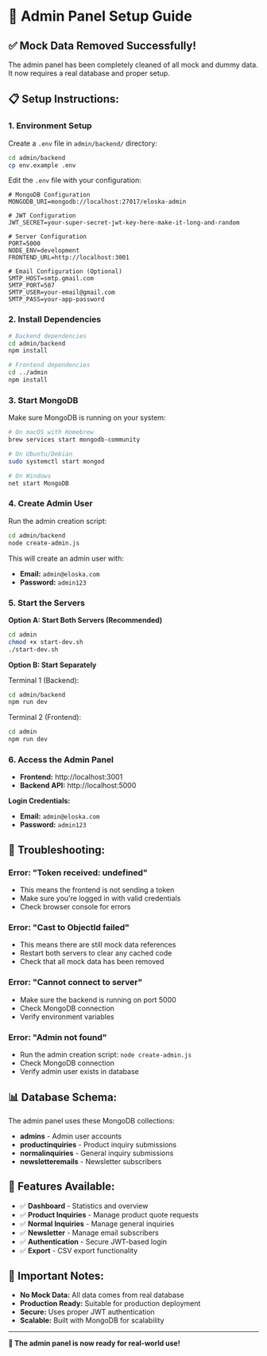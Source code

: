 # 🚀 **Admin Panel Setup Guide**

## ✅ **Mock Data Removed Successfully!**

The admin panel has been completely cleaned of all mock and dummy data. It now requires a real database and proper setup.

## 📋 **Setup Instructions:**

### **1. Environment Setup**

Create a `.env` file in `admin/backend/` directory:

```bash
cd admin/backend
cp env.example .env
```

Edit the `.env` file with your configuration:

```env
# MongoDB Configuration
MONGODB_URI=mongodb://localhost:27017/eloska-admin

# JWT Configuration
JWT_SECRET=your-super-secret-jwt-key-here-make-it-long-and-random

# Server Configuration
PORT=5000
NODE_ENV=development
FRONTEND_URL=http://localhost:3001

# Email Configuration (Optional)
SMTP_HOST=smtp.gmail.com
SMTP_PORT=587
SMTP_USER=your-email@gmail.com
SMTP_PASS=your-app-password
```

### **2. Install Dependencies**

```bash
# Backend dependencies
cd admin/backend
npm install

# Frontend dependencies
cd ../admin
npm install
```

### **3. Start MongoDB**

Make sure MongoDB is running on your system:

```bash
# On macOS with Homebrew
brew services start mongodb-community

# On Ubuntu/Debian
sudo systemctl start mongod

# On Windows
net start MongoDB
```

### **4. Create Admin User**

Run the admin creation script:

```bash
cd admin/backend
node create-admin.js
```

This will create an admin user with:
- **Email:** `admin@eloska.com`
- **Password:** `admin123`

### **5. Start the Servers**

**Option A: Start Both Servers (Recommended)**
```bash
cd admin
chmod +x start-dev.sh
./start-dev.sh
```

**Option B: Start Separately**

Terminal 1 (Backend):
```bash
cd admin/backend
npm run dev
```

Terminal 2 (Frontend):
```bash
cd admin
npm run dev
```

### **6. Access the Admin Panel**

- **Frontend:** http://localhost:3001
- **Backend API:** http://localhost:5000

**Login Credentials:**
- **Email:** `admin@eloska.com`
- **Password:** `admin123`

## 🔧 **Troubleshooting:**

### **Error: "Token received: undefined"**
- This means the frontend is not sending a token
- Make sure you're logged in with valid credentials
- Check browser console for errors

### **Error: "Cast to ObjectId failed"**
- This means there are still mock data references
- Restart both servers to clear any cached code
- Check that all mock data has been removed

### **Error: "Cannot connect to server"**
- Make sure the backend is running on port 5000
- Check MongoDB connection
- Verify environment variables

### **Error: "Admin not found"**
- Run the admin creation script: `node create-admin.js`
- Check MongoDB connection
- Verify admin user exists in database

## 📊 **Database Schema:**

The admin panel uses these MongoDB collections:

- **admins** - Admin user accounts
- **productinquiries** - Product inquiry submissions
- **normalinquiries** - General inquiry submissions  
- **newsletteremails** - Newsletter subscribers

## 🎯 **Features Available:**

- ✅ **Dashboard** - Statistics and overview
- ✅ **Product Inquiries** - Manage product quote requests
- ✅ **Normal Inquiries** - Manage general inquiries
- ✅ **Newsletter** - Manage email subscribers
- ✅ **Authentication** - Secure JWT-based login
- ✅ **Export** - CSV export functionality

## 🚨 **Important Notes:**

- **No Mock Data:** All data comes from real database
- **Production Ready:** Suitable for production deployment
- **Secure:** Uses proper JWT authentication
- **Scalable:** Built with MongoDB for scalability

---

**🎉 The admin panel is now ready for real-world use!**
